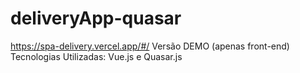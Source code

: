 # deliveryApp-quasar
https://spa-delivery.vercel.app/#/
Versão DEMO (apenas front-end)
Tecnologias Utilizadas: Vue.js e Quasar.js

